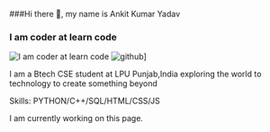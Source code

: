 ###Hi there 👋, my name is Ankit Kumar Yadav
### I am coder at learn code
![I am coder at learn code](https://user-images.githubusercontent.com/112342950/202889741-c432446b-ccd1-468e-adf6-6c41b08a9585.png)
![github](https://img.shields.io/badge/GitHub-000000?style=for-the-badge&logo=GitHub&logoColor=white)]

I am a Btech CSE student at LPU Punjab,India
exploring the world to technology to create something beyond

Skills: PYTHON/C++/SQL/HTML/CSS/JS

I am currently working on this page.
